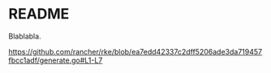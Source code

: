 # README

Blablabla.

https://github.com/rancher/rke/blob/ea7edd42337c2dff5206ade3da719457fbcc1adf/generate.go#L1-L7
